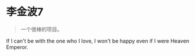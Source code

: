 # 李金波7

> 一个很棒的项目。

If I can't be with the one who I love, I won't be happy even if I were Heaven Emperor.

